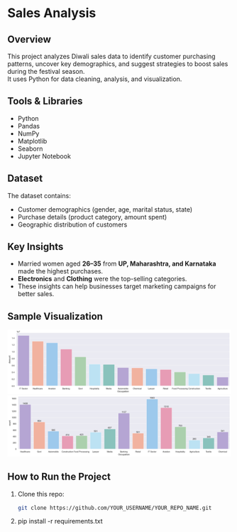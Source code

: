 # Sales Analysis

## Overview
This project analyzes Diwali sales data to identify customer purchasing patterns, uncover key demographics, and suggest strategies to boost sales during the festival season.  
It uses Python for data cleaning, analysis, and visualization.

## Tools & Libraries
- Python
- Pandas
- NumPy
- Matplotlib
- Seaborn
- Jupyter Notebook

## Dataset
The dataset contains:
- Customer demographics (gender, age, marital status, state)
- Purchase details (product category, amount spent)
- Geographic distribution of customers

## Key Insights
- Married women aged **26–35** from **UP, Maharashtra, and Karnataka** made the highest purchases.
- **Electronics** and **Clothing** were the top-selling categories.
- These insights can help businesses target marketing campaigns for better sales.

## Sample Visualization
![Orders VS Top 10 States](P1-SS1.png)
![Count of Occupation](P1-SS2.png)

## How to Run the Project
1. Clone this repo:
   ```bash
   git clone https://github.com/YOUR_USERNAME/YOUR_REPO_NAME.git
   
2. pip install -r requirements.txt
